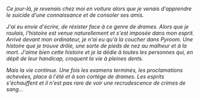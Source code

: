 *Ce jour-là, je revenais chez moi en voiture alors que je venais d'apprendre le suicide d'une connaissance et de consoler ses amis.*

*J'ai eu envie d'écrire, de résister face à ce genre de drames. Alors que je roulais, l'histoire est venue naturellement et s'est imposée dans mon esprit. Arrivé devant mon ordinateur, je n'ai eu qu'à la coucher dans Pyroom. Une histoire que je trouve drôle, une sorte de pieds de nez au malheur et à la mort. J'aime bien cette histoire et je la dédie à toutes les personnes qui, en dépit de leur handicap, croquent la vie à pleines dents.*

*Mais la vie continue. Une fois les examens terminés, les proclamations achevées, place à l'été et à son cortége de drames. Les esprits s'échauffent et il n'est pas rare de voir une recrudescence de crimes de sang…*



